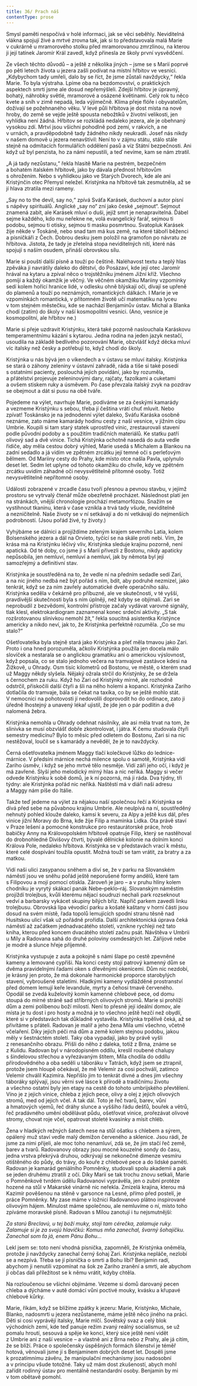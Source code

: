 ```yaml
---
title: 36/ Prach náš
contentType: prose
---
```


<section>

Smysl paměti nespočívá v holé informaci, jak se věci seběhly. Neviditelná vlákna spojují živé a mrtvé zrovna tak, jak si to představovala malá Marie v cukrárně u mramorového stolku před mramorovanou zmrzlinou, na kterou ji její tatínek Jaromír Král zavedl, když přinesla ze školy první vysvědčení.

Ze všech těchto důvodů – a ještě z několika jiných – jsme se s Marií poprvé po pěti letech života u jezera zašli podívat na místní hřbitov ve vesnici. „Kdybychom tady umřeli, dalo by se říct, že jsme zůstali navždycky,“ řekla Marie. To byla výstraha. Lpíme oba na bezdomovství, o praktických aspektech smrti jsme ale dosud nepřemýšleli. Zdejší hřbitov je úpravný, bohatý, náhrobky světlé, mramorové a osázené květinami. Celý rok tu něco kvete a sníh v zimě nepadá, leda výjimečně. Klima přeje flóře i obyvatelům, dožívají se požehnaného věku. V levé půli hřbitova je dost místa na nové hroby, do země se vejde ještě spousta nebožtíků v životní velikosti, jen vyhlídka není žádná. Hřbitov se rozkládá nedaleko jezera, ale je obehnaný vysokou zdí. Mrtví jsou všichni pohodlně pod zemí, v rakvích, a ne v urnách, a pravděpodobně tady žádného nikdy neukradli. Josef nás nikdy v našem domově u jezera nenavštívil: Není to v zájmu státu, stálo stále stejně na odmítacích formulářích oddělení pasů a víz Státní bezpečnosti. Ani když už byl penzista, ho za námi nepustili, a teď nevíme, kam se nám ztratil.

„A já tady nezůstanu,“ řekla hlasitě Marie na pestrém, bezpečném a bohatém italském hřbitově, jako by dávala přednost hřbitovům s ohrožením. Nebo s vyhlídkou jako ve Starých Dvorech, kde ale ani Kristýnčin otec Přemysl neležel. Kristýnka na hřbitově tak zesmutněla, až se jí hlava ztratila mezi rameny.

</section>

<section>

„Say no to the devil, say no,“ zpívá Sváťa Karásek, duchovní a autor písní s nápěvy spirituálů. Anglické „say no“ zní jako české „sejmout“. Sejmout znamená zabít, ale Karásek mluví o duši, jejíž smrt je nenapravitelná. Ďábel sejme každého, kdo mu neřekne ne, volá evangelický farář, sejmou ti podobu, sejmou ti otisky, sejmou ti masku posmrtnou. Svatopluk Karásek žije někde v Toskáně, nebo snad tam má kus země, na které táboří běženci a písničkáři z Čech. Dobrou desku jsem položil na gramofon po návratu ze hřbitova. Jistota, že tady je zřetelná stopa neviditelných nití, které nás spojují s naším osudem, přináší obrovskou sílu.

</section>

<section>

Marie si pouští další písně a touží po češtině. Naléhavost textu a teplý hlas zpěváka ji navrátily daleko do dětství, do Posázaví, kde její otec Jaromír hrával na kytaru a zpíval něco o trojstěžníku jménem Jižní kříž. Všechno pomíjí a každý okamžik je věčný. Ve věčném okamžiku Mariiny vzpomínky sedí kolem hořící hranice lidé, v odlesku ohně blýskají oči, dívají se upřeně do plamenů a touží po neznámých, romantických dálkách. I Marie je ve vzpomínkách romantická, v přítomném životě učí matematiku na lyceu v tom stejném městečku, kde se nachází Benjaminův ústav. Michal a Blanka chodí (zatím) do školy v naší kosmopolitní vesnici. (Ano, vesnice je kosmopolitní, ale hřbitov ne.)

Marie si přeje uzdravit Kristýnku, která také pozorně naslouchala Karáskovu temperamentnímu kázání s kytarou. Jedna rodina na jeden jazyk nestačí, usoudila na základě bedlivého pozorování Marie, obzvlášť když děcka mluví víc italsky než česky a potřebují to, když chodí do školy.

Kristýnka u nás bývá jen o víkendech a v ústavu se mluví italsky. Kristýnka se stará o záhony zeleniny v ústavní zahradě, ráda a tiše si také posedí s ostatními pacienty, poslouchá jejich povídání, jako by rozuměla, a přátelství projevuje zeleninovými dary, rajčaty, fazolkami a cuketami a ovšem stiskem ruky a úsměvem. Po čase převzala italský zvyk na pozdrav se obejmout a dát si pusu na obě tváře.

Pojedeme na výlet, navrhuje Marie, podíváme se za českými kamarády a vezmeme Kristýnku s sebou, třeba jí čeština vrátí chuť mluvit. Nebo zpívat! Toskánsko je na jednodenní výlet daleko, Sváťu Karáska osobně neznáme, zato máme kamarády hodinu cesty z naší vesnice, v jižním cípu Umbrie. Koupili si tam starý statek uprostřed vinic, zrestaurovali stavení podle původní podoby a s použitím tradičních materiálů. Ke statku patří olivový sad a dvě vinice. Tichá Kristýnka ochotně nasedá do auta vedle řidiče, aby měla cestou dobrý výhled, Marie usedá s Michalem a Blankou na zadní sedadlo a já vidím ve zpětném zrcátku její temné oči s perleťovým bělmem. Od Mariiny cesty do Prahy, kde místo otce našla Pavla, uplynulo deset let. Sedm let uplyne od tohoto okamžiku do chvíle, kdy ve zpětném zrcátku uvidím záhadné oči nevysvětlitelně přítomné osoby. Totiž nevysvětlitelně nepřítomné osoby.

</section>

<section>

Události zobrazené v zrcadle času tvoří přesnou a pevnou stavbu, v jejímž prostoru se vytrvalý čtenář může obezřetně procházet. Následnost platí jen na stránkách, vnější chronologie prochází metamorfózou. Snažím se vystihnout tkaninu, která v čase vznikla a trvá tady všude, neviditelně a nezničitelně. Naše životy se v ní setkávají a do ní vetkávají do nejmenších podrobností. (Jsou pořád živé, ty životy.)

</section>

<section>

Vyhýbáme se dálnici a projíždíme zeleným krajem severního Latia, kolem Bolsenského jezera a dál na Orvieto, tyčící se na skále proti nebi. Vím, že krása má na Kristýnku léčivý vliv, Kristýnka sleduje krajinu pozorně, není apatická. Od té doby, co jsme ji s Marií přivezli z Bostonu, nikdy apaticky nepůsobila, jen nemluví, nemluví a nemluví, jak by němota byl její samozřejmý a definitivní stav.

Kristýnka je soustředěná na to, že vedle ní na předním sedadle sedí Zari, a na nic jiného nedbá než být pořád s ním, bdít, aby podruhé nezmizel, jako tenkrát, když se za ním zavřely automatické dveře operačního sálu. Kristýnka seděla v čekárně pro příbuzné, ale ve skutečnosti, v té vyšší, pravdivější skutečnosti byla s ním úplněji, než kdyby se objímali. Zari se neprobudil z bezvědomí, kontrolní přístroje začaly vydávat varovné signály, tlak klesl, elektrokardiogram zaznamenal konec srdeční aktivity. „S tak rozšrotovanou slinivkou nemohl žít,“ řekla soucitná asistentka Kristýnce americky a nikdo neví, jak to, že Kristýnka perfektně rozuměla. „Co se mu stalo?“

Ošetřovatelka byla stejně stará jako Kristýnka a pleť měla tmavou jako Zari. Proto i ona hned porozuměla, ačkoliv Kristýnka použila jen docela málo slovíček a nestarala se o anglickou gramatiku ani o americkou výslovnost, když popsala, co se stalo jednoho večera na tramvajové zastávce kdesi na Žižkově, u Ohrady. Osm tisíc kilometrů od Bostonu, ve městě, o kterém snad už Maggy někdy slyšela. Nějaký ožrala strčil do Kristýnky, že se držela s černochem za ruku. Když ho Zari od Kristýnky mírně, ale rozhodně odstrčil, přiskočili další čtyři a šli na něho holemi a kopanci. Kristýnka Zariho dotlačila do tramvaje, bála se čekat na taxíka, co by se ještě mohlo stát. V nemocnici na pohotovosti jí nedovolili doprovodit ho do ordinace, zato ji úředně lhostejný a unavený lékař ujistil, že jde jen o pár podlitin a dvě nalomená žebra.

Kristýnka nemohla u Ohrady odehnat násilníky, ale asi měla trvat na tom, že slinivka se musí obzvlášť dobře zkontrolovat, i játra. K čemu studovala čtyři semestry medicínu? Bylo to měsíc před odletem do Bostonu, Zari si na nic nestěžoval, loučil se s kamarády a nevěděl, že je to navždycky.

Černá ošetřovatelka jménem Maggy tlačí kolečkové lůžko do lednice-márnice. V předsíni márnice nechá milence spolu o samotě, Kristýnka vidí Zariho úsměv, i když se jeho mrtvé tělo nesměje. Vidí záři jeho očí, i když je má zavřené. Slyší jeho melodický mírný hlas a nic neříká. Maggy si večer odvede Kristýnku k sobě domů, je k ní pozorná, má ji ráda. Dva týdny, tři týdny: ale Kristýnka pořád nic neříká. Naštěstí má v diáři naši adresu a Maggy nám píše do Itálie.

</section>

<section>

Takže teď jedeme na výlet za nějakou naší společnou řečí a Kristýnka se dívá před sebe na půvabnou krajinu Umbrie. Ale neulpívá na ní, soustředěný nehnutý pohled klouže daleko, kamsi k severu, za Alpy a ještě kus dál, přes vinice jižní Moravy do Brna, kde žije Filip a maminka Lidka. Ota právě staví v Praze lešení a pomocné konstrukce pro restaurátorské práce, hrob babičky Anny na Královopolském hřbitově opatruje Filip, který se nastěhoval do drobnohledné Divišovy čtvrti, bývalé dělnické kolonie na dolním konci Králova Pole, nedaleko hřbitova. Kristýnka se v představách vrací k městu, které celé dospívání toužila opustit. Možná touží se tam vrátit, za bratry a za matkou.

Vidí naši ulici zasypanou sněhem a diví se, že v parku na Slovan­ském náměstí jsou ve sněhu pořád ještě neporušené formy andělů, které tam s Filipovou a mojí pomocí otiskla. Zároveň je jaro – a v pruhu hlíny kolem chodníku je vyrytý skákací panák Nebe–peklo–ráj. Slovanským náměstím projíždí trolejbus, kvůli kterému nějací soudruzi nechali park rozseknout vedví a barbarsky vykácet skupiny bílých bříz. Napříč parkem zavedli linku trolejbusu. Obrovská lípa vévodící parku a košaté kaštany v horní části jsou dosud na svém místě, řada topolů lemujících spodní stranu těsně nad Husitskou ulicí však už pořádně prořídla. Další architektonická úprava čeká náměstí až začátkem jednadvacátého století, vznikne rychleji než tato kniha, kterou před koncem dvacátého století začnu psát. Návštěva v Umbrii u Míly a Radovana sahá do druhé poloviny osmdesátých let. Zářijové nebe je modré a slunce hřeje příjemně.

Kristýnka vystupuje z auta a pokojně s námi šlape po cestě zpevněné kameny a lemované cypřiši. Na konci cesty stojí patrový kamenný dům se dvěma pravidelnými řadami oken s dřevěnými okenicemi. Dům nic nezdobí, je krásný jen proto, že má dokonale harmonické proporce starobylých stavení, vybroušené staletími. Hladkými kameny vydlážděné prostranství před domem lemují keře levandule, myrty a čehosi tmavě červeného. Opodál se zvedá kuželovitý komín kamenné chlebové pece, od domu stoupá do mírné stráně sad stříbrných olivových stromů. Marie si prohlíží dům a zemi políbenou boží milostí. Není to přesně její ideální domov, ale místa je tu dost i pro hosty a možná je to všechno ještě hezčí než obydlí, které si v představách tak důkladně vystavěla. Kristýnka trpělivě čeká, až se přivítáme s přáteli. Radovan je malíř a jeho žena Míla umí všechno, včetně včelaření. Díky jejich péči má dům a země kolem stejnou podobu, jakou měly v šestnáctém století. Taky oba vypadají, jako by právě vyšli z renesančního obrazu. Přišli do něho z daleka, totiž z Brna, známe se z Kulidu. Radovan byl v národopisném oddílu, kreslil roubené chalupy s šindelovou střechou a vyřezávaným štítem, Míla chodila do oddílu přírodovědného a oba seděli u táboráku v Tatrách, když jsem se ztrapnil, protože jsem hloupě očekával, že mě Velemír za cosi pochválí, zatímco Velemír chválil Kazimíra. Nepřišlo jim to tenkrát divné a dnes jim všechny táboráky splývají, jsou věrni své lásce k přírodě a tradičnímu životu a všechno ostatní byly jen etapy na cestě do tohoto umbrijského převtělení. Víno je z jejich vinice, chleba z jejich pece, olivy a olej z jejich olivových stromů, med od jejich včel. A tak dál. Toto je řeč tvarů, barev, vůní a hmatových vjemů, řeč dráhy slunce a vyššího řádu dešťů, bouřek a větrů, řeč pradávného umění obdělávat půdu, ošetřovat vinice, prořezávat olivové stromy, chovat roje včel, opatrovat stoleté kvasinky a mísit chléb.

</section>

<section>

Žena v hladkých režných šatech nese na stůl ošatku s chlebem a sýrem, opálený muž staví vedle malý demižon červeného a sklenice. Jsou rádi, že jsme za nimi přijeli, ale moc toho nenamluví, zdá se, že jim stačí řeč země, barev a tvarů. Radovanovy obrazy jsou mocné kouzelné sondy do času, jedna vrstva překrývá druhou, odkrývají se nekonečné dimenze vesmíru otištěného do půdy, do trávy, do kouře z chlebové pece a do lidské paměti. Radovan je kamarád geniálního Pomněnky, studovali spolu akademii a pak se jeden druhému ztratili z očí. Díky Marii se tak trochu znovu setkali, Marie o Pomněnkově tvrdém údělu Radovanovi vyprávěla, jen o zubní protéze hozené na stůl v Makarské vinárně nic neřekla. Zmizelá krajina, kterou má Kazimír pověšenou na stěně v garsonce na Lesné, přímo před postelí, je práce Pomněnky. My zase máme v ložnici Radovanovo plátno inspirované olivovým hájem. Minulost máme společnou, ale nemluvíme o ní, místo toho zpíváme moravské písně. Radovan s Mílou zanotují i tu nejsmutnější:

_Za starú Breclavú, u tej boží muky, stojí tam cérečka, zalamuje ruky. Zalamuje si je za svojú hlavičkú: Komus mňa zanechal, švarný šohajíčku. Zanechal som ťa já, enem Pánu Bohu…_

Lekl jsem se: toto není vhodná písnička, zapomněli, že Kristýnka oněměla, protože ji navždycky zanechal černý šohaj Zari. Kristýnka nepláče, nezlobí se a nezpívá. Třeba se jí písnička o smrti a Bohu líbí? Benjamin radí, abychom ji nenutili vzpomínat na šok ze Zariho zranění a smrti, ale abychom jí občas dali příležitost se k němu vrátit, kdyby chtěla.

Na rozloučenou se všichni objímáme. Vezeme si domů darovaný pecen chleba a dýcháme v autě domácí vůni poctivé mouky, kvásku a křupavé chlebové kůrky.

</section>

<section>

Marie, říkám, když se blížíme zpátky k jezeru: Marie, Kristýnko, Michale, Blanko, nadosmrti u jezera nezůstaneme, máme ještě něco jiného na práci. Děti si cosi vyprávějí italsky, Marie mlčí. Sovětský svaz a celý blok východních zemí, kde teď panuje režim zvaný reálný socialismus, se už pomalu hroutí, sesouvá a spěje ke konci, který sice ještě není vidět z Umbrie ani z naší vesnice – a vlastně ani z Brna nebo z Prahy, ale já cítím, že se blíží. Práce o společensky úspěšných formách šílenství je téměř hotová, věnovali jsme jí s Benjaminem dobrých deset let. Dospěli jsme k prozatímnímu závěru, že manipulační mechanismy jsou nadosobní a v principu všude totožné. Taky už mám dost zkušeností, abych mohl zařídit rodinný ústav pro mentálně nestandardní osoby. Benjamin by mi v tom obětavě pomohl.

</section>
